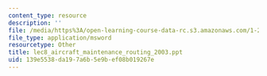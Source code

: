```yaml
---
content_type: resource
description: ''
file: /media/https%3A/open-learning-course-data-rc.s3.amazonaws.com/1-206j-airline-schedule-planning-spring-2003/139e5538da197a6b5e9bef08b019267e_lec8_aircraft_maintenance_routing_2003.ppt
file_type: application/msword
resourcetype: Other
title: lec8_aircraft_maintenance_routing_2003.ppt
uid: 139e5538-da19-7a6b-5e9b-ef08b019267e
---
```

